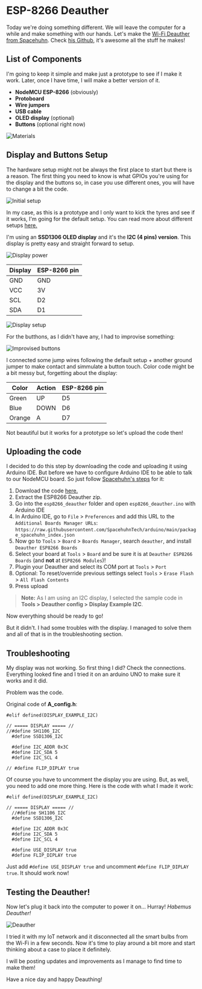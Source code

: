 # ESP-8266 Deauther
Today we're doing something different. We will leave the computer for a while and make something with our hands. Let's make the [Wi-Fi Deauther from Spacehuhn](https://github.com/SpacehuhnTech/esp8266_deauther). Check [his Github](https://github.com/SpacehuhnTech), it's awesome all the stuff he makes!

## List of Components
I'm going to keep it simple and make just a prototype to see if I make it work. Later, once I have time, I will make a better version of it. 

 - **NodeMCU ESP-8266** (obviously)
 - **Protoboard**
 - **Wire jumpers**
 - **USB cable**
 - **OLED display** (optional)
 - **Buttons** (optional right now)

![Materials](/Process%20pictures/materials.jpg)

## Display and Buttons Setup
The hardware setup might not be always the first place to start but there is a reason. The first thing you need to know is what GPIOs you're using for the display and the buttons so, in case you use different ones, you will have to change a bit the code.

![Initial setup](/Process%20pictures/initial-setup.jpg)

In my case, as this is a prototype and I only want to kick the tyres and see if it works, I'm going for the default setup. You can read more about different setups [here.](https://deauther.com/docs/diy/display-setup)

I'm using an **SSD1306 OLED display** and it's the **I2C (4 pins) version**. This display is pretty easy and straight forward to setup. 

![Display power](/Process%20pictures/display-power.jpg)

|Display|ESP-8266 pin|
|--|--|
|GND|GND|
|VCC|3V|
|SCL|D2|
|SDA|D1|

![Display setup](/Process%20pictures/display-setup.jpg)

For the butthons, as I didn't have any, I had to improvise something:

![Improvised buttons](/Process%20pictures/improvised-buttons.jpg)

I connected some jump wires following the default setup + another ground jumper to make contact and simmulate a button touch. Color code might be a bit messy but, forgetting about the display:

|Color|Action|ESP-8266 pin| 
|--|--|--|
|Green|UP|D5|
|Blue|DOWN|D6|
|Orange|A|D7|

Not beautiful but it works for a prototype so let's upload the code then!

## Uploading the code
I decided to do this step by downloading the code and uploading it using Arduino IDE. But before we have to configure Arduino IDE to be able to talk to our NodeMCU board. So just follow [Spacehuhn's steps](https://deauther.com/docs/diy/installation-arduino) for it:

1. Download the code [here.](https://deauther.com/docs/download) 
2. Extract the ESP8266 Deauther zip.
3.  Go into the  `esp8266_deauther`  folder and open  `esp8266_deauther.ino`  with Arduino IDE
4.  In Arduino IDE, go to  `File`  >  `Preferences`  and add this URL to the  `Additional Boards Manager URLs`:  `https://raw.githubusercontent.com/SpacehuhnTech/arduino/main/package_spacehuhn_index.json`
5.  Now go to  `Tools`  >  `Board`  >  `Boards Manager`, search  `deauther`, and install  `Deauther ESP8266 Boards`
6.  Select your board at  `Tools`  >  `Board`  and be sure it is at  `Deauther ESP8266 Boards`  (and  **not**  at  `ESP8266 Modules`)!
7.  Plugin your Deauther and select its COM port at  `Tools`  >  `Port`
8.  Optional: To reset/override previous settings select  `Tools`  >  `Erase Flash`  >  `All Flash Contents`
9.  Press upload

> **Note:** As I am using an I2C display, I selected the sample code in **Tools > Deauther config > Display Example I2C**.

Now everything should be ready to go!

But it didn't. I had some troubles with the display. I managed to solve them and all of that is in the troubleshooting section.

## Troubleshooting

My display was not working. So first thing I did? Check the connections. Everything looked fine and I tried it on an arduino UNO to make sure it works and it did.

Problem was the code.

Original code of **A_config.h**:

    #elif defined(DISPLAY_EXAMPLE_I2C)
    
    // ===== DISPLAY ===== //
    //#define SH1106_I2C
      #define SSD1306_I2C
    
      #define I2C_ADDR 0x3C
      #define I2C_SDA 5
      #define I2C_SCL 4
    
    // #define FLIP_DIPLAY true

Of course you have to uncomment the display you are using. But, as well, you need to add one more thing. Here is the code with what I made it work:

    #elif defined(DISPLAY_EXAMPLE_I2C)
    
    // ===== DISPLAY ===== //
      //#define SH1106_I2C
      #define SSD1306_I2C
    
      #define I2C_ADDR 0x3C
      #define I2C_SDA 5
      #define I2C_SCL 4
    
      #define USE_DISPLAY true
      #define FLIP_DIPLAY true

Just add `#define USE_DISPLAY true` and uncomment `#define FLIP_DIPLAY true`. It should work now!

## Testing the Deauther!
Now let's plug it back into the computer to power it on... Hurray! *Habemus Deauther!* 

![Deauther](/Process%20pictures/deauther.jpg)

I tried it with my IoT network and it disconnected all the smart bulbs from the Wi-Fi in a few seconds. Now it's time to play around a bit more and start thinking about a case to place it definitely.

I will be posting updates and improvements as I manage to find time to make them!

Have a nice day and happy Deauthing!
